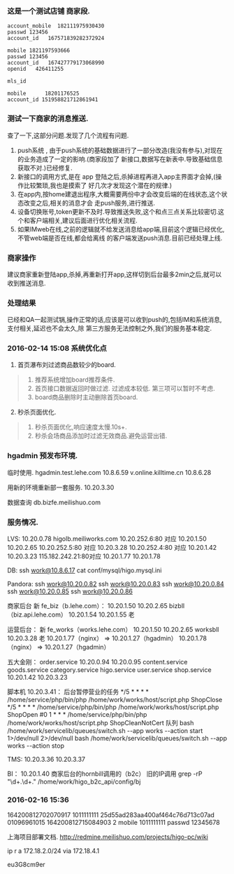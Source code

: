 ### 这是一个测试店铺 商家段.


```shell
account_mobile  182111975930430   
passwd 123456  
account_id   167571839282372924   

mobile 1821197593666
passwd 123456
account_id   167427779173068990
openid   426411255

mls_id       

mobile      18201176525
account_id 151958821712861941
```


### 测试一下商家的消息推送.

查了一下,这部分问题.发现了几个流程有问题.
1. push系统 , 由于push系统的基础数据进行了一部分改造(我没有参与),对现在的业务造成了一定的影响.(商家段加了
新接口,数据写在新表中.导致基础信息获取不对.)已经修复.
2. 新接口的调用方式,是在 app 登陆之后,杀掉进程再进入app主界面才会掉,(操作比较繁琐,我也是摸索了
好几次才发现这个潜在的规律.)
3. 在app内,按home建退出程序,大概需要两份中才会改变后端的在线状态,这个状态改变之后,相关的消息才会
走push服务,进行推送.
4. 设备切换账号,token更新不及时.导致推送失败,这个和点三点关系比较密切.这个和客户端相关,建议后面进行优化相关流程.
5. 如果IMweb在线,之前的逻辑就不给发送消息给app端,目前这个逻辑已经优化,不管web端是否在线,都会给离线
的客户端发送push消息.目前已经处理上线.

### 商家操作
建议商家重新登陆app,杀掉,再重新打开app,这样切到后台最多2min之后,就可以收到推送消息.

### 处理结果
已经和QA一起测试锅,操作正常的话,应该是可以收到push的,包括IM和系统消息,支付相关,延迟也不会太久,除
第三方服务无法控制之外,我们的服务基本稳定.





### 2016-02-14 15:08  系统优化点

1. 首页瀑布刘过滤商品数较少的board.

> 1. 推荐系统增加board推荐条件.
> 2. 首页接口数据返回时做过滤. 过滤成本较低. 第三项可以暂时不考虑.
> 3. board商品删除时主动删除首页board.

2. 秒杀页面优化.

> 1. 秒杀页面优化,响应速度太慢.10s+.
> 2. 秒杀会场商品添加时过滤无效商品.避免运营出错.
>

### hgadmin 预发布环境.
临时使用.
hgadmin.test.lehe.com  10.8.6.59
v.online.killtime.cn   10.8.6.28


用新的环境重新部一套服务.
10.20.3.30

数据查询
db.bizfe.meilishuo.com

### 服务情况.

LVS:
10.20.0.78  higolb.meiliworks.com
10.20.252.6:80  对应 10.20.1.50  10.20.2.65
10.20.252.5:80  对应 10.20.3.28
10.20.252.4:80  对应 10.20.1.42  10.20.3.23
115.182.242.21:80对应 10.20.1.77  10.20.1.78

DB:
ssh work@10.8.6.17
cat conf/mysql/higo.mysql.ini

Pandora:
ssh work@10.20.0.82
ssh work@10.20.0.83
ssh work@10.20.0.84
ssh work@10.20.0.85
ssh work@10.20.0.86


商家后台
新
fe_biz（b.lehe.com）：
10.20.1.50
10.20.2.65
bizbll（biz.api.lehe.com）
10.20.1.54
10.20.1.55
老


运营后台：
新
fe_works（works.lehe.com）
10.20.1.50
10.20.2.65
worksbll
10.20.3.28
老
10.20.1.77（nginx） => 10.20.1.27（hgadmin）
10.20.1.78（nginx） => 10.20.1.27（hgadmin）

五大金刚：
order.service
10.20.0.94
10.20.0.95
content.service
goods.service
category.service
higo.service
user.service
shop.service
10.20.1.42
10.20.3.23

脚本机 10.20.3.41：
后台暂停营业的任务
*/5 * * * * /home/service/php/bin/php /home/work/works/host/script.php  ShopClose
*/5 * * * * /home/service/php/bin/php /home/work/works/host/script.php  ShopOpen
#0 1 * * * /home/service/php/bin/php /home/work/works/host/script.php  ShopCleanNotCert
队列
bash /home/work/servicelib/queues/switch.sh  --app works --action start 1>/dev/null 2>/dev/null
bash /home/work/servicelib/queues/switch.sh  --app works --action stop


TMS:
10.20.3.36
10.20.3.37


BI：
10.20.1.40 商家后台的hornbill调用的（b2c）
旧的IP调用 grep -rP "\d+\.\d+\." /home/work/higo_b2c_api/config/bj


### 2016-02-16 15:36

164200812702070917  1011111111  25d55ad283aa400af464c76d713c07ad    01096961015 164200812715084903  2 
mobile 1011111111
passwd 12345678

上海项目部署文档.
http://redmine.meilishuo.com/projects/higo-pc/wiki

ip r a 172.18.2.0/24 via 172.18.4.1

eu3G8cm9er
